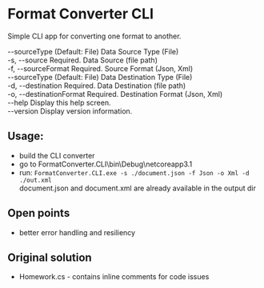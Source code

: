 # Format Converter CLI

Simple CLI app for converting one format to another.

--sourceType (Default: File) Data Source Type (File) <br>
-s, --source Required. Data Source (file path) <br>
-f, --sourceFormat Required. Source Format (Json, Xml) <br>
--sourceType (Default: File) Data Destination Type (File) <br>
-d, --destination Required. Data Destination (file path) <br>
-o, --destinationFormat Required. Destination Format (Json, Xml) <br>
--help Display this help screen. <br>
--version Display version information.

## Usage:

- build the CLI converter
- go to FormatConverter.CLI\bin\Debug\netcoreapp3.1
- run: `FormatConverter.CLI.exe -s ./document.json -f Json -o Xml -d ./out.xml`<br>
  document.json and document.xml are already available in the output dir

## Open points

- better error handling and resiliency

## Original solution

- Homework.cs - contains inline comments for code issues
